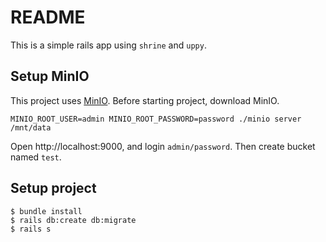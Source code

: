 # README

This is a simple rails app using `shrine` and `uppy`.

## Setup MinIO

This project uses [MinIO](https://min.io/download).
Before starting project, download MinIO.

```shell
MINIO_ROOT_USER=admin MINIO_ROOT_PASSWORD=password ./minio server /mnt/data
```

Open http://localhost:9000, and login `admin/password`.
Then create bucket named `test`.

## Setup project

```shell
$ bundle install
$ rails db:create db:migrate
$ rails s
```
